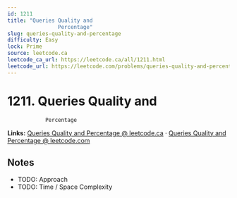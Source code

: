 ```yaml
--- 
id: 1211
title: "Queries Quality and
                Percentage"
slug: queries-quality-and-percentage
difficulty: Easy
lock: Prime
source: leetcode.ca
leetcode_ca_url: https://leetcode.ca/all/1211.html
leetcode_url: https://leetcode.com/problems/queries-quality-and-percentage/
---
```


# 1211. Queries Quality and
                Percentage

**Links:** [Queries Quality and
                Percentage @ leetcode.ca](https://leetcode.ca/all/1211.html) · [Queries Quality and
                Percentage @ leetcode.com](https://leetcode.com/problems/queries-quality-and-percentage/)

## Notes
- TODO: Approach
- TODO: Time / Space Complexity
